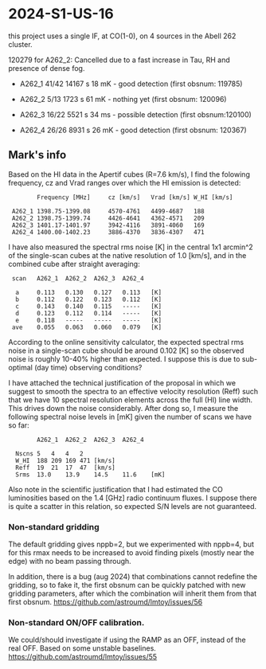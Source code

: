 # 2024-S1-US-16   

this project uses a single IF, at CO(1-0), on 4 sources in the Abell 262 cluster.



120279 for A262_2:  Cancelled due to a fast increase in Tau, RH and presence of dense fog. 


* A262_1  41/42  14167 s   18 mK - good detection (first obsnum: 119785)

* A262_2  5/13    1723 s   61 mK - nothing yet (first obsnum: 120096)

* A262_3  16/22   5521 s   34 ms - possible detection  (first obsnum:120100)

* A262_4  26/26   8931 s   26 mK - good detection (first obsnum: 120367)

## Mark's info

Based on the HI data in the Apertif cubes (R=7.6 km/s), I find the
folowing frequency, cz and Vrad ranges over which the HI emission is
detected:

        	Frequency [MHz]		cz [km/s]	Vrad [km/s]	W_HI [km/s]

     A262_1	1398.75-1399.08		4570-4761	4499-4687	188
     A262_2	1398.75-1399.74		4426-4641	4362-4571	209
     A262_3	1401.17-1401.97		3942-4116	3891-4060	169
     A262_4	1400.00-1402.23		3886-4370	3836-4307	471


I have also measured the spectral rms noise [K] in the central 1x1
arcmin^2 of the single-scan cubes at the native resolution of 1.0
[km/s], and in the combined cube after straight averaging:

     scan	A262_1	A262_2	A262_3	A262_4

      a 	0.113	0.130	0.127	0.113	[K]
      b 	0.112	0.122	0.123	0.112	[K]
      c 	0.143	0.140	0.115	-----	[K]
      d 	0.123	0.112	0.114	-----	[K]
      e 	0.118	-----	-----	-----	[K]
     ave	0.055	0.063	0.060	0.079	[K]


According to the online sensitivity calculator, the expected spectral
rms noise in a single-scan cube should be around 0.102 [K] so the
observed noise is roughly 10-40% higher than expected.  I suppose this
is due to sub-optimal (day time) observing conditions?

I have attached the technical justification of the proposal in which we
suggest to smooth the spectra to an effective velocity resolution (Reff)
such that we have 10 spectral resolution elements across the full (HI)
line width.  This drives down the noise considerably.  After dong so, I
measure the following spectral noise levels in [mK] given the number of
scans we have so far:

        	A262_1  A262_2  A262_3  A262_4

      Nscns	5	4	4	2
      W_HI	188	209	169	471	[km/s]
      Reff	19	21	17	47	[km/s]
      Srms	13.0	13.9	14.5	11.6	[mK]


Also note in the scientific justification that I had estimated the CO
luminosities based on the 1.4 [GHz] radio continuum fluxes.  I suppose
there is quite a scatter in this relation, so expected S/N levels are
not guaranteed. 

### Non-standard gridding

The default gridding gives nppb=2, but we experimented with nppb=4, but
for this rmax needs to be increased to avoid finding pixels (mostly
near the edge) with no beam passing through.

In addition, there is a bug (aug 2024) that combinations cannot redefine
the gridding, so to fake it, the first obsnum can be quickly patched with
new gridding parameters, after which the combination will inherit them
from that first obsnum. https://github.com/astroumd/lmtoy/issues/56

### Non-standard ON/OFF calibration.

We could/should investigate if using the RAMP as an OFF, instead of the
real OFF. Based on some unstable baselines. https://github.com/astroumd/lmtoy/issues/55
